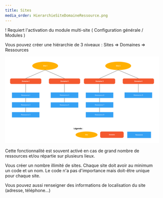 ```yaml
---
title: Sites
media_order: HierarchieSiteDomaineRessource.png
---
```


! Requiert l'activation du module multi-site ( Configuration générale / Modules )

Vous pouvez créer une hiérarchie de 3 niveaux : Sites => Domaines => Ressources

![HierarchieSiteDomaineRessource](HierarchieSiteDomaineRessource.png "HierarchieSiteDomaineRessource")

Cette fonctionnalité est souvent activé en cas de grand nombre de ressources et/ou répartie sur plusieurs lieux.

Vous créer un nombre illimité de sites. Chaque site doit avoir au minimum un code et un nom. Le code n'a pas d'importance mais doit-être unique pour chaque site.

Vous pouvez aussi renseigner des informations de localisation du site (adresse, téléphone...)